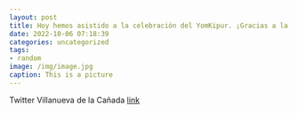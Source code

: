 ```yaml
---
layout: post
title: Hoy hemos asistido a la celebración del YomKipur. ¡Gracias a la comunidad judía de VillanuevaDeLaCañada por invitarnos a compa...
date: 2022-10-06 07:18:39
categories: uncategorized
tags:
- random
image: /img/image.jpg
caption: This is a picture
---
```

Twitter Villanueva de la Cañada [link](https://twitter.com/AytoVDLCanada/status/1577623256701571074)
